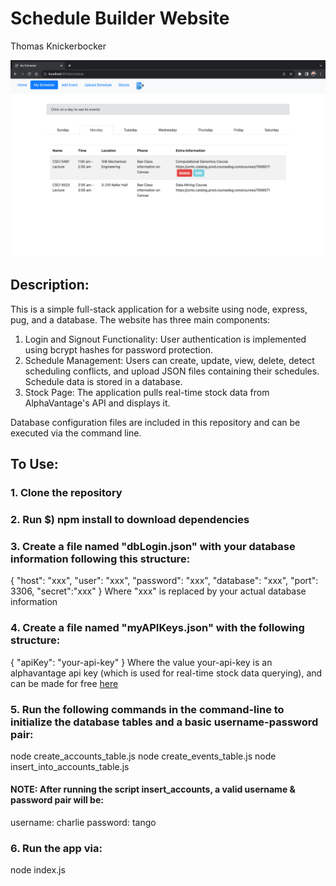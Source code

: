 # Schedule Builder Website
Thomas Knickerbocker

![Alt text](client/images/scheduleExample.png?raw=true "My Schedule Page")


## Description:
This is a simple full-stack application for a website using node, express, pug, and a database. 
The website has three main components: 

1. Login and Signout Functionality: User authentication is implemented using bcrypt hashes for password protection.
2. Schedule Management: Users can create, update, view, delete, detect scheduling conflicts, and upload JSON files containing their schedules. Schedule data is stored in a database.
3. Stock Page: The application pulls real-time stock data from AlphaVantage's API and displays it.

Database configuration files are included in this repository and can be executed via the command line.


## To Use:
### 1. Clone the repository
### 2. Run $\) npm install to download dependencies
### 3. Create a file named "dbLogin.json" with your database information following this structure:
{
    "host": "xxx",
    "user": "xxx",
    "password": "xxx",
    "database": "xxx",
    "port": 3306,
    "secret":"xxx"
}
Where "xxx" is replaced by your actual database information

### 4. Create a file named "myAPIKeys.json" with the following structure:
{
    "apiKey": "your-api-key"
}
Where the value your-api-key is an alphavantage api key (which is used for real-time stock data querying), and can be made for free [here](https://www.alphavantage.co/support/#api-key)

### 5. Run the following commands in the command-line to initialize the database tables and a basic username-password pair:
node create_accounts_table.js
node create_events_table.js
node insert_into_accounts_table.js
#### **NOTE:** After running the script insert_accounts, a valid username & password pair will be:
username: charlie
password: tango
### 6. Run the app via:
node index.js
